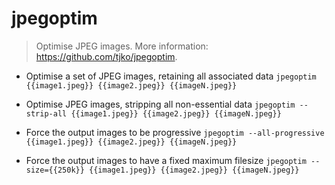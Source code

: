 # jpegoptim
> Optimise JPEG images.
> More information: <https://github.com/tjko/jpegoptim>.

- Optimise a set of JPEG images, retaining all associated data
`jpegoptim {{image1.jpeg}} {{image2.jpeg}} {{imageN.jpeg}}`

- Optimise JPEG images, stripping all non-essential data
`jpegoptim --strip-all {{image1.jpeg}} {{image2.jpeg}} {{imageN.jpeg}}`

- Force the output images to be progressive
`jpegoptim --all-progressive {{image1.jpeg}} {{image2.jpeg}} {{imageN.jpeg}}`

- Force the output images to have a fixed maximum filesize
`jpegoptim --size={{250k}} {{image1.jpeg}} {{image2.jpeg}} {{imageN.jpeg}}`
